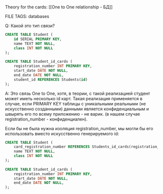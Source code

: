 
Theory for the cards: [[One to One relationship - БД]]

FILE TAGS: databases

Q: Какой это тип связи?
```sql
CREATE TABLE Student (
    id SERIAL PRIMARY KEY,
    name TEXT NOT NULL,
    class INT NOT NULL
);
	
CREATE TABLE Student_id_cards (
    registration_number INT PRIMARY KEY,
    start_date DATE NOT NULL, 
    end_date DATE NOT NULL,
    student_id REFERENCES Students(id) 
);
```
A: Это связь One to One, хотя, в теории, с такой реализацией студент может иметь несколько id карт. Такая реализация применяется в случае, если PRIMARY KEY таблицы с уникальными реальными (не искусственно созданными) данными является конфиденциальным и швырять его по всему приложению - не варик. (в нашем случае registration_number - конфиденциален).
	
Если бы не была нужна изоляция registration_number, мы могли бы его использовать вместо искусственно генерируемого id:
```sql
CREATE TABLE Student (
    card_registration_number REFERENCES Students_id_cards(registration_number) PRIMARY KEY --чтобы нельзя было создать две id карты, ссылающихся на одного человека 
    name TEXT NOT NULL,
    class INT NOT NULL
);
	
CREATE TABLE Student_id_cards (
    registration_number INT PRIMARY KEY,
    start_date DATE NOT NULL, 
    end_date DATE NOT NULL,
);
```
<!--ID: 1761502374175-->
